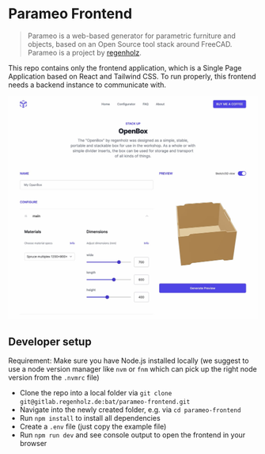 # Parameo Frontend

> Parameo is a web-based generator for parametric furniture and objects, based on an Open Source tool stack around FreeCAD. Parameo is a project by [regenholz](https://www.regenholz.de).

This repo contains only the frontend application, which is a Single Page Application based on React and Tailwind CSS. To run properly, this frontend needs a backend instance to communicate with.

![Screenshot of the Parameo application generator page](parameo_screenshot.jpg)

## Developer setup
Requirement: Make sure you have Node.js installed locally (we suggest to use a node version manager like `nvm` or `fnm` which can pick up the right node version from the `.nvmrc` file)
- Clone the repo into a local folder via `git clone git@gitlab.regenholz.de:bat/parameo-frontend.git`
- Navigate into the newly created folder, e.g. via `cd parameo-frontend`
- Run `npm install` to install all dependencies
- Create a `.env` file (just copy the example file)
- Run `npm run dev` and see console output to open the frontend in your browser
